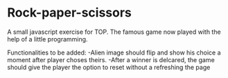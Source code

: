 # Rock-paper-scissors
A small javascript exercise for TOP. The famous game now played with the help of a little programming. 


Functionalities to be added:
    -Alien image should flip and show his choice a moment after player choses theirs.
    -After a winner is delcared, the game should give the player the option to reset without a refreshing the page
    